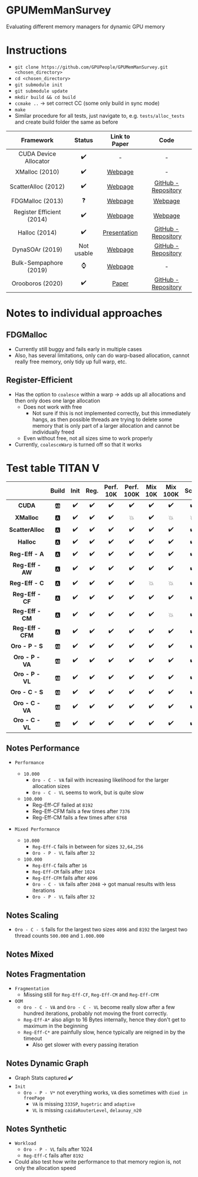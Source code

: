 # GPUMemManSurvey
Evaluating different memory managers for dynamic GPU memory

# Instructions
* `git clone https://github.com/GPUPeople/GPUMemManSurvey.git <chosen_directory>`
* `cd <chosen_directory>`
* `git submodule init`
* `git submodule update`
* `mkdir build && cd build`
* `ccmake ..` -> set correct CC (some only build in sync mode)
* `make`
* Similar procedure for all tests, just navigate to, e.g. `tests/alloc_tests` and create build folder the same as before

| Framework | Status | Link to Paper | Code |
|:---:|:---:|:---:| :---:|
| CUDA Device Allocator | :heavy_check_mark: 	| - | - |
| XMalloc (2010)				| 	:heavy_check_mark: 	| [Webpage](http://hdl.handle.net/2142/16137) | - |
| ScatterAlloc (2012) 			| :heavy_check_mark: 	| [Webpage](https://ieeexplore.ieee.org/document/6339604) | [GitHub - Repository](https://github.com/ax3l/scatteralloc) |
| FDGMalloc (2013) 			    |  :question: 	| [Webpage](https://www.gcc.tu-darmstadt.de/media/gcc/papers/Widmer_2013_FDM.pdf) | [Webpage](https://www.gcc.tu-darmstadt.de/home/proj/fdgmalloc/index.en.jsp) |
| Register Efficient (2014)	    | :heavy_check_mark:	| [Webpage](https://diglib.eg.org/bitstream/handle/10.2312/hpg.20141090.019-027/019-027.pdf?sequence=1&isAllowed=y) | [Webpage](http://decibel.fi.muni.cz/~xvinkl/CMalloc/) |
| Halloc (2014)				    |  :heavy_check_mark: 	| [Presentation](http://on-demand.gputechconf.com/gtc/2014/presentations/S4271-halloc-high-throughput-dynamic-memory-allocator.pdf) | [GitHub - Repository](https://github.com/canonizer/halloc) |
| DynaSOAr (2019)               |   Not usable   | [Webpage](https://drops.dagstuhl.de/opus/volltexte/2019/10809/pdf/LIPIcs-ECOOP-2019-17.pdf) | [GitHub - Repository](https://github.com/prg-titech/dynasoar)|
| Bulk-Sempaphore (2019)		| 	:watch: 	| [Webpage](https://research.nvidia.com/publication/2019-02_Throughput-oriented-GPU-memory) | - |
| Orooboros (2020)			    | :heavy_check_mark:	| [Paper](https://dl.acm.org/doi/pdf/10.1145/3392717.3392742) | [GitHub - Repository](https://github.com/GPUPeople/Orooboros) |

# Notes to individual approaches
## FDGMalloc
* Currently still buggy and fails early in multiple cases
* Also, has several limitations, only can do warp-based allocation, cannot really free memory, only tidy up full warp, etc.

## Register-Efficient
* Has the option to `coalesce` within a warp -> adds up all allocations and then only does one large allocation
  * Does not work with free
    * Not sure if this is not implemented correctly, but this immediately hangs, as then possible threads are trying to delete some memory that is only part of a larger allocation and cannot be individually freed
  * Even without free, not all sizes sime to work properly
* Currently, `coalesceWarp` is turned off so that it works

# Test table TITAN V

| | Build |Init|Reg.| Perf. 10K | Perf. 100K | Mix 10K | Mix 100K | Scale | Frag. 1|OOM|Graph Init.|Graph Up.|Graph Range|Synth.|
|:---:|:---:|:---:| :---:|:---:|:---:|:---:|:---:|:---:|:---:|:---:|:---:|:---:|:---:|:---:|
|**CUDA**|:ab:|:heavy_check_mark:|:heavy_check_mark:|:heavy_check_mark:|:heavy_check_mark:|:heavy_check_mark:|:heavy_check_mark:|:heavy_check_mark:|:heavy_check_mark:|:heavy_check_mark:|:heavy_check_mark:|:heavy_check_mark:|:heavy_check_mark:|:heavy_check_mark:|
|**XMalloc**|:a:|:heavy_check_mark:|:heavy_check_mark:|:heavy_check_mark:|:boom:|:heavy_check_mark:|:boom:|:boom:|-|:boom:|:question:|:boom:|:boom:|:heavy_check_mark:|
|**ScatterAlloc**|:a:|:heavy_check_mark:|:heavy_check_mark:|:heavy_check_mark:|:heavy_check_mark:|:heavy_check_mark:|:heavy_check_mark:|:heavy_check_mark:|:heavy_check_mark:|:heavy_check_mark:|:heavy_check_mark:|:heavy_check_mark:|:heavy_check_mark:|:heavy_check_mark:|
|**Halloc**|:a:|:heavy_check_mark:|:heavy_check_mark:|:heavy_check_mark:|:heavy_check_mark:|:heavy_check_mark:|:heavy_check_mark:|:heavy_check_mark:|:heavy_check_mark:|:heavy_check_mark:|:heavy_check_mark:|:heavy_check_mark:|:heavy_check_mark:|:heavy_check_mark:|
|**Reg-Eff - A**|:a:|:heavy_check_mark:|:heavy_check_mark:|:heavy_check_mark:| :heavy_check_mark:|:heavy_check_mark:|:heavy_check_mark:|:heavy_check_mark:|:heavy_check_mark:|:heavy_check_mark:|:boom:|:boom:|:boom:|:heavy_check_mark:|
|**Reg-Eff - AW**|:a:|:heavy_check_mark:|:heavy_check_mark:|:heavy_check_mark:| :heavy_check_mark:|:heavy_check_mark:|:heavy_check_mark:|:heavy_check_mark:|:heavy_check_mark:|:heavy_check_mark:|:boom:|:boom:|:boom:|:heavy_check_mark:|
|**Reg-Eff - C**|:a:|:heavy_check_mark:|:heavy_check_mark:|:heavy_check_mark:| :heavy_check_mark:|:boom:|:boom:|:heavy_check_mark:|:heavy_check_mark:|:heavy_check_mark:|:question:|:boom:|:boom:|:boom:|
|**Reg-Eff - CF**|:a:|:heavy_check_mark:|:heavy_check_mark:|:heavy_check_mark:| :heavy_check_mark:|:heavy_check_mark:|:heavy_check_mark:|:heavy_check_mark:|:heavy_check_mark:|:heavy_check_mark:|:question:|:boom:|:boom:|:heavy_check_mark:|
|**Reg-Eff - CM**|:a:|:heavy_check_mark:|:heavy_check_mark:|:heavy_check_mark:| :heavy_check_mark:|:heavy_check_mark:|:boom:|:heavy_check_mark:|:heavy_check_mark:|:heavy_check_mark:|:question:|:boom:|:boom:|:heavy_check_mark:|
|**Reg-Eff - CFM**|:a:|:heavy_check_mark:|:heavy_check_mark:|:heavy_check_mark:| :heavy_check_mark:|:heavy_check_mark:|:heavy_check_mark:|:heavy_check_mark:|:heavy_check_mark:|:heavy_check_mark:|:question:|:boom:|:boom:|:heavy_check_mark:|
|**Oro - P - S**|:ab:|:heavy_check_mark:|:heavy_check_mark:|:heavy_check_mark:|:heavy_check_mark:|:heavy_check_mark:|:heavy_check_mark:|:heavy_check_mark:|:heavy_check_mark:|:heavy_check_mark:|:heavy_check_mark:|:heavy_check_mark:|:heavy_check_mark:|:heavy_check_mark:|
|**Oro - P - VA**|:ab:|:heavy_check_mark:|:heavy_check_mark:|:heavy_check_mark:|:heavy_check_mark:|:heavy_check_mark:|:heavy_check_mark:|:heavy_check_mark:|:heavy_check_mark:|:heavy_check_mark:|:heavy_check_mark:|:heavy_check_mark:|:heavy_check_mark:|:heavy_check_mark:|
|**Oro - P - VL**|:ab:|:heavy_check_mark:|:heavy_check_mark:|:heavy_check_mark:|:heavy_check_mark:|:heavy_check_mark:|:heavy_check_mark:|:heavy_check_mark:|:heavy_check_mark:|:heavy_check_mark:|:heavy_check_mark:|:heavy_check_mark:|:heavy_check_mark:|:heavy_check_mark:|
|**Oro - C - S**|:ab:|:heavy_check_mark:|:heavy_check_mark:|:heavy_check_mark:|:heavy_check_mark:|:heavy_check_mark:|:heavy_check_mark:|:heavy_check_mark:|:heavy_check_mark:|:heavy_check_mark:|:heavy_check_mark:|:heavy_check_mark:|:heavy_check_mark:|:heavy_check_mark:|
|**Oro - C - VA**|:ab:|:heavy_check_mark:|:heavy_check_mark:|:heavy_check_mark:|:heavy_check_mark:|:heavy_check_mark:|:heavy_check_mark:|:heavy_check_mark:|:heavy_check_mark:|:heavy_check_mark:|:heavy_check_mark:|:heavy_check_mark:|:heavy_check_mark:|:heavy_check_mark:|
|**Oro - C - VL**|:ab:|:heavy_check_mark:|:heavy_check_mark:|:heavy_check_mark:|:heavy_check_mark:|:heavy_check_mark:|:heavy_check_mark:|:heavy_check_mark:|:heavy_check_mark:|:heavy_check_mark:|:heavy_check_mark:|:heavy_check_mark:|:heavy_check_mark:|:heavy_check_mark:|


## Notes Performance
* `Performance`
  * `10.000`
    * `Oro - C - VA` fail with increasing likelihood for the larger allocation sizes
    * `Oro - C - VL` seems to work, but is quite slow
  * `100.000`
    * Reg-Eff-CF failed at `8192`
    * Reg-Eff-CFM fails a few times after `7376`
    * Reg-Eff-CM fails a few times after `6768`

* `Mixed Performance`
  * `10.000`
    * `Reg-Eff-C` fails in between for sizes `32,64,256`
    * `Oro - P - VL` fails after `32`
  * `100.000`
    * `Reg-Eff-C` fails after `16`
    * `Reg-Eff-CM` fails after `1024`
    * `Reg-Eff-CFM` fails after `4096`
    * `Oro - C - VA` fails after `2048` -> got manual results with less iterations
    * `Oro - P - VL` fails after `32`

## Notes Scaling
* `Oro - C - S` fails for the largest two sizes `4096` and `8192` the largest two thread counts `500.000` and `1.000.000`

## Notes Mixed

## Notes Fragmentation
* `Fragmentation`
  * Missing still for `Reg-Eff-CF`, `Reg-Eff-CM` and `Reg-Eff-CFM`
* `OOM`
  * `Oro - C - VA` and `Oro - C - VL` become really slow after a few hundred iterations, probably not moving the front correctly.
  * `Reg-Eff-A*` also align to 16 Bytes internally, hence they don't get to maximum in the beginning
  * `Reg-Eff-C*` are painfully slow, hence typically are reigned in by the timeout
    * Also get slower with every passing iteration

## Notes Dynamic Graph
* Graph Stats captured :heavy_check_mark:
* `Init`
  * `Oro - P - V*` not everything works, `VA` dies sometimes with `died in freePage`
    * `VA` is missing `333SP`, `hugetric` and `adaptive`
    * `VL` is missing `caidaRouterLevel`, `delaunay_n20`

## Notes Synthetic
* `Workload`
  * `Oro - P - VL` fails after 1024
  * `Reg-Eff-C` fails after `8192`
* Could also test how write performance to that memory region is, not only the allocation speed


